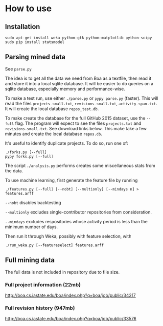 # How to use

## Installation

```
sudo apt-get install weka python-gtk python-matplotlib python-scipy
sudo pip install statsmodel
```

## Parsing mined data

See `parse.py`

The idea is to get all the data we need from Boa as a textfile, then read it and store it into a local sqlite database. It will be easier to do queries on a sqlite database, especially memory and performance-wise.

To make a test run, use either `./parse.py` or `pypy parse.py` (faster). This will read the files `projects-small.txt`, `revisions-small.txt`, `activity-span.txt`. It will create the local database `repos_test.db`.

To make create the database for the full GitHub 2015 dataset, use the `--full` flag. The program will expect to see the files `projects.txt` and `revisions-small.txt`. See download links below. This make take a few minutes and create the local database `repos.db`.

It's useful to identify duplicate projects. To do so, run one of:

```
./forks.py [--full]
pypy forks.py [--full]
```

The script `./analysis.py` performs creates some miscellaneous stats from the data.

To use machine learning, first generate the feature file by running

```
./features.py [--full] [--nobt] [--multionly] [--mindays n] > features.arff
```

`--nobt` disables backtesting

`--multionly` excludes single-contributor repositories from consideration.

`--mindays` excludes respositories whose activity period is less than the minimum number of days.

Then run it through Weka, possibly with feature selection, with

```
./run_weka.py [--featureselect] features.arff
```

## Full mining data

The full data is not included in repository due to file size.

### Full project information (22mb)

http://boa.cs.iastate.edu/boa/index.php?q=boa/job/public/34317

### Full revision history (947mb)

http://boa.cs.iastate.edu/boa/index.php?q=boa/job/public/33576

